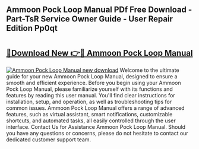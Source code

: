 ## Ammoon Pock Loop Manual PDf Free Download - Part-TsR Service Owner Guide - User Repair Edition Pp0qt

# <h2><a href="http://bc40909.oget.top/?id=Ammoon+Pock+Loop+Manual">🔗Download New 👉🔴 Ammoon Pock Loop Manual</a></h2>

[![Ammoon Pock Loop Manual new download](https://i.imgur.com/5g1atiW.png)](http://bc40909.oget.top/?id=Ammoon+Pock+Loop+Manual)
Welcome to the ultimate guide for your new Ammoon Pock Loop Manual, designed to ensure a smooth and efficient experience. Before you begin using your Ammoon Pock Loop Manual, please familiarize yourself with its functions and features by reading this user manual. You'll find clear instructions for installation, setup, and operation, as well as troubleshooting tips for common issues. Ammoon Pock Loop Manual offers a range of advanced features, such as virtual assistant, smart notifications, customizable shortcuts, and automated tasks, all easily controlled through the user interface. Contact Us for Assistance Ammoon Pock Loop Manual. Should you have any questions or concerns, please do not hesitate to contact our dedicated customer support team.
